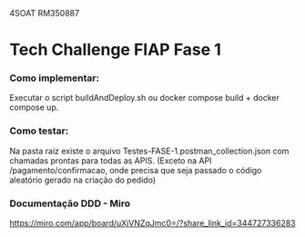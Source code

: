 4SOAT
RM350887

# Tech Challenge FIAP Fase 1

### Como implementar:
Executar o script buildAndDeploy.sh ou docker compose build + docker compose up.

### Como testar:
Na pasta raiz existe o arquivo Testes-FASE-1.postman_collection.json com chamadas prontas para todas as APIS. (Exceto na API /pagamento/confirmacao, onde precisa que seja passado o código aleatório gerado na criação do pedido)

### Documentação DDD - Miro
https://miro.com/app/board/uXjVNZqJmc0=/?share_link_id=344727336283
